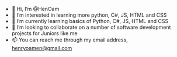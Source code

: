 - 👋 Hi, I’m @HenOam
- 👀 I’m interested in learning more python, C#, JS, HTML and CSS
- 🌱 I’m currently learning basics of Python, C#, JS, HTML and CSS
- 💞️ I’m looking to collaborate on a number of software development projects for Juniors like me
- 📫 You can reach me through my email address, henryoamen@gmail.com

<!---
HenOam/HenOam is a ✨ special ✨ repository because its `README.md` (this file) appears on your GitHub profile.
You can click the Preview link to take a look at your changes.
--->
